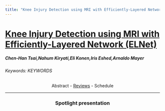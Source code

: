 ```yaml
---
title: "Knee Injury Detection using MRI with Efficiently-Layered Network (ELNet)"
---
```

<style>
.paper_abstract {
  display: none;
  font-size: 90%;
  line-height: 1.35;
  text-align: justify;
  margin-top: 4px;
  padding-left: 20px;
  padding-right: 20px;
  padding-bottom: 4px;

  .actions {
    display: block;
    text-align: center;
    margin-top: 4px;
  }
}

.paper_qa {
  display: none;
  line-height: 1.35;
  text-align: center;
  margin-top: 4px;
  padding-left: 20px;
  padding-right: 20px;
  padding-bottom: 4px;

  .actions {
    display: block;
    text-align: center;
    margin-top: 4px;
  }
}
</style>

# [Knee Injury Detection using MRI with Efficiently-Layered Network (ELNet)](https://chat.midl.io/channel/P117)

##### Chen-Han Tsai,Nahum Kiryati,Eli Konen,Iris Eshed,Arnaldo Mayer
###### Keywords: KEYWORDS

<!-- ### Abstract -->
<center><a class="toggle_visibility" data-selector=".paper_abstract" data-level="3">Abstract</a>
        - <a href="https://openreview.net/forum?id=B_NG9y_wqU">Reviews</a>
        - <a class="toggle_visibility" data-selector=".paper_qa" data-level="3">Schedule</a>

<span class="paper_abstract">
        Magnetic Resonance Imaging (MRI) is a widely-accepted imaging technique for knee injury analysis. Its advantage of capturing knee structure in three dimensions makes it the ideal tool for radiologists to locate potential tears in the knee. In order to better confront the ever growing workload of musculoskeletal (MSK) radiologists, automated tools for patients' triage are becoming a real need, reducing delays in the reading of pathological cases. In this work, we present the Efficiently-Layered Network (ELNet), a convolutional neural network (CNN) architecture optimized for the task of initial knee MRI diagnosis for triage. Unlike past approaches, we train ELNet from scratch instead of using a transfer-learning approach. The proposed method is validated quantitatively and qualitatively, and compares favorably against state-of-the-art MRNet while using a single imaging stack (axial or coronal) as input. Additionally, we demonstrate our model's capability to locate tears in the knee despite the absence of localization information during training. Lastly, the proposed model is extremely lightweight ($<$ 1MB) and therefore easy to train and deploy in real clinical settings.
        <span class="actions">
  <br/>
  <a class="toggle_visibility" data-level="2">Hide abstract</a></span>
</span>

<span class="paper_qa">
        Not available for now
        <br/>
        <span class="actions"><a class="toggle_visibility" data-level="2">Hide schedule</a></span>
</span>

---

### Spotlight presentation
